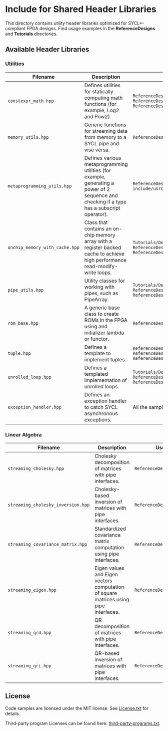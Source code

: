 # Include for Shared Header Libraries
This directory contains utility header libraries optimized for SYCL*-compliant FPGA designs. Find usage examples in the **ReferenceDesigns** and **Tutorials** directories.

## Available Header Libraries

### Utilities

| Filename                      | Description                                                                                                                               | Use case examples
---                             |---                                                                                                                                        |---
| `constexpr_math.hpp`          | Defines utilities for statically computing math functions (for example, Log2 and Pow2).                                                   | `ReferenceDesigns/merge_sort/`<br> `ReferenceDesigns/qrd`<br> `ReferenceDesigns/qri`
| `memory_utils.hpp`            | Generic functions for streaming data from memory to a SYCL pipe and vise versa.                                                           | `ReferenceDesigns/decompress/`
| `metaprogramming_utils.hpp`   | Defines various metaprogramming utilities (for example, generating a power of 2 sequence and checking if a type has a subscript operator).| `ReferenceDesigns/decompress/`<br> `include/unrolled_loop.hpp`
| `onchip_memory_with_cache.hpp`| Class that contains an on-chip memory array with a register backed cache to achieve high performance read-modify-write loops.             | `Tutorials/DesignPatterns/onchip_memory_cache/`<br> `ReferenceDesigns/decompress/`<br> `ReferenceDesigns/db/`
| `pipe_utils.hpp`              | Utility classes for working with pipes, such as PipeArray.                                                                                | `Tutorials/DesignPatterns/pipe_array/`<br> `ReferenceDesigns/merge_sort/`<br> `ReferenceDesigns/gzip/`
| `rom_base.hpp`                | A generic base class to create ROMs in the FPGA using and initializer lambda or functor.                                                  | `ReferenceDesigns/anr/`
| `tuple.hpp`                   | Defines a template to implement tuples.                                                                                                   | `ReferenceDesigns/cholesky_inversion/`<br> `ReferenceDesigns/qri/`<br> `ReferenceDesigns/cholesky/`
| `unrolled_loop.hpp`           | Defines a templated implementation of unrolled loops.                                                                                     | `Tutorials/DesignPatterns/pipe_array/`<br> `ReferenceDesigns/cholesky/`<br> `ReferenceDesigns/anr/`
| `exception_handler.hpp`       | Defines an exception handler to catch SYCL asynchronous exceptions.                                                                       | All the samples use it 

### Linear Algebra

| Filename                           | Description                                                                          | Use case examples
---                                  |---                                                                                   |---
| `streaming_cholesky.hpp`           | Cholesky decomposition of matrices with pipe interfaces.                             | `ReferenceDesigns/cholesky`
| `streaming_cholesky_inversion.hpp` | Cholesky-based inversion of matrices with pipe interfaces.                           | `ReferenceDesigns/cholesky_inversion`
| `streaming_covariance_matrix.hpp`  | Standardized covariance matrix computation using pipe interfaces.                    | `ReferenceDesigns/pca`
| `streaming_eigen.hpp`              | Eigen values and Eigen vectors computation of square matrices using pipe interfaces. | `ReferenceDesigns/pca`
| `streaming_qrd.hpp`                | QR decomposition of matrices with pipe interfaces.                                   | `ReferenceDesigns/qrd`
| `streaming_qri.hpp`                | QR-based inversion of matrices with pipe interfaces.                                 | `ReferenceDesigns/qri`

## License

Code samples are licensed under the MIT license. See [License.txt](https://github.com/oneapi-src/oneAPI-samples/blob/master/License.txt) for details.

Third-party program Licenses can be found here: [third-party-programs.txt](https://github.com/oneapi-src/oneAPI-samples/blob/master/third-party-programs.txt).